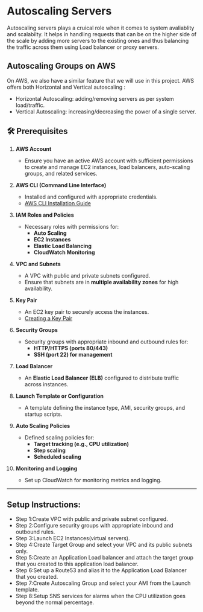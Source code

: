 # Autoscaling Servers 

Autoscaling servers plays a cruical role when it comes to system avaliablity and scalabilty.
It helps in handling requests that can be on the higher side of the scale by adding more servers to the existing ones and thus balancing the traffic across them using Load balancer or proxy servers.

## Autoscaling Groups on AWS

On AWS, we also have a similar feature that we will use in this project. AWS offers both Horizontal and Vertical autoscaling :
- Horizontal Autoscaling: adding/removing servers as per system load/traffic.
- Vertical Autoscaling: increasing/decreasing the power of a single server.

## 🛠️ Prerequisites

1. **AWS Account**
   - Ensure you have an active AWS account with sufficient permissions to create and manage EC2 instances, load balancers, auto-scaling groups, and related services.

2. **AWS CLI (Command Line Interface)**
   - Installed and configured with appropriate credentials.
   - [AWS CLI Installation Guide](https://docs.aws.amazon.com/cli/latest/userguide/install-cliv2.html)

3. **IAM Roles and Policies**
   - Necessary roles with permissions for:
     - **Auto Scaling**
     - **EC2 Instances**
     - **Elastic Load Balancing**
     - **CloudWatch Monitoring**

4. **VPC and Subnets**
   - A VPC with public and private subnets configured.
   - Ensure that subnets are in **multiple availability zones** for high availability.

5. **Key Pair**
   - An EC2 key pair to securely access the instances.
   - [Creating a Key Pair](https://docs.aws.amazon.com/AWSEC2/latest/UserGuide/ec2-key-pairs.html)

6. **Security Groups**
   - Security groups with appropriate inbound and outbound rules for:
     - **HTTP/HTTPS (ports 80/443)**
     - **SSH (port 22) for management**

7. **Load Balancer**
   - An **Elastic Load Balancer (ELB)** configured to distribute traffic across instances.

8. **Launch Template or Configuration**
   - A template defining the instance type, AMI, security groups, and startup scripts.

9. **Auto Scaling Policies**
   - Defined scaling policies for:
     - **Target tracking (e.g., CPU utilization)**
     - **Step scaling**
     - **Scheduled scaling**

10. **Monitoring and Logging**
    - Set up CloudWatch for monitoring metrics and logging.

---

## Setup Instructions:
 - Step 1:Create VPC with public and private subnet configured.
 - Step 2:Configure security groups with appropriate inbound and outbound rules.
 - Step 3:Launch EC2 Instances(virtual servers).
 - Step 4:Create Target Group and select your VPC and its public subnets only.
 - Step 5:Create an Application Load balancer and attach the target group that you created to this application load balancer.
 - Step 6:Set up a Route53 and alias it to the Application Load Balancer that you created.
 - Step 7:Create Autoscaling Group and select your AMI from the Launch template.
 - Step 8:Setup SNS services for alarms when the CPU utilization goes beyond the normal percentage.

